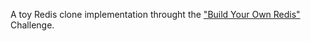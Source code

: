 A toy Redis clone implementation throught the ["Build Your Own Redis"](https://codecrafters.io/challenges/redis)  Challenge.
